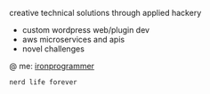 creative technical solutions through applied hackery

- custom wordpress web/plugin dev
- aws microservices and apis
- novel challenges

@ me: [ironprogrammer](https://twitter.com/messages/compose?recipient_id=12339682)

```
nerd life forever
```
